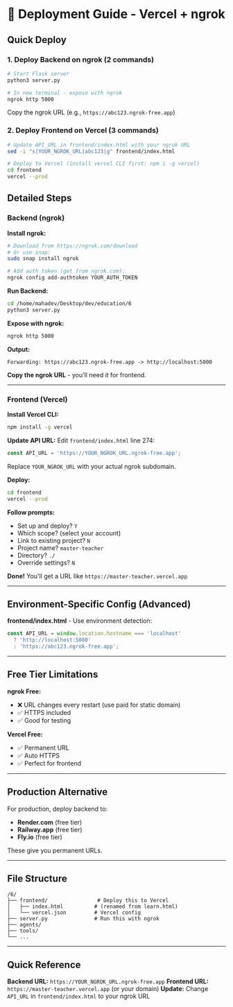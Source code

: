 # 🚀 Deployment Guide - Vercel + ngrok

## Quick Deploy

### 1. Deploy Backend on ngrok (2 commands)
```bash
# Start Flask server
python3 server.py

# In new terminal - expose with ngrok
ngrok http 5000
```
Copy the ngrok URL (e.g., `https://abc123.ngrok-free.app`)

### 2. Deploy Frontend on Vercel (3 commands)
```bash
# Update API_URL in frontend/index.html with your ngrok URL
sed -i "s|YOUR_NGROK_URL|abc123|g" frontend/index.html

# Deploy to Vercel (install vercel CLI first: npm i -g vercel)
cd frontend
vercel --prod
```

## Detailed Steps

### Backend (ngrok)

**Install ngrok:**
```bash
# Download from https://ngrok.com/download
# Or use snap:
sudo snap install ngrok

# Add auth token (get from ngrok.com):
ngrok config add-authtoken YOUR_AUTH_TOKEN
```

**Run Backend:**
```bash
cd /home/mahadev/Desktop/dev/education/6
python3 server.py
```

**Expose with ngrok:**
```bash
ngrok http 5000
```

**Output:**
```
Forwarding: https://abc123.ngrok-free.app -> http://localhost:5000
```

**Copy the ngrok URL** - you'll need it for frontend.

---

### Frontend (Vercel)

**Install Vercel CLI:**
```bash
npm install -g vercel
```

**Update API URL:**
Edit `frontend/index.html` line 274:
```javascript
const API_URL = 'https://YOUR_NGROK_URL.ngrok-free.app';
```
Replace `YOUR_NGROK_URL` with your actual ngrok subdomain.

**Deploy:**
```bash
cd frontend
vercel --prod
```

**Follow prompts:**
- Set up and deploy? `Y`
- Which scope? (select your account)
- Link to existing project? `N`
- Project name? `master-teacher`
- Directory? `./`
- Override settings? `N`

**Done!** You'll get a URL like `https://master-teacher.vercel.app`

---

## Environment-Specific Config (Advanced)

**frontend/index.html** - Use environment detection:
```javascript
const API_URL = window.location.hostname === 'localhost'
  ? 'http://localhost:5000'
  : 'https://abc123.ngrok-free.app';
```

---

## Free Tier Limitations

**ngrok Free:**
- ❌ URL changes every restart (use paid for static domain)
- ✅ HTTPS included
- ✅ Good for testing

**Vercel Free:**
- ✅ Permanent URL
- ✅ Auto HTTPS
- ✅ Perfect for frontend

---

## Production Alternative

For production, deploy backend to:
- **Render.com** (free tier)
- **Railway.app** (free tier)
- **Fly.io** (free tier)

These give you permanent URLs.

---

## File Structure

```
/6/
├── frontend/                # Deploy this to Vercel
│   ├── index.html          # (renamed from learn.html)
│   └── vercel.json         # Vercel config
├── server.py               # Run this with ngrok
├── agents/
├── tools/
└── ...
```

---

## Quick Reference

**Backend URL:** `https://YOUR_NGROK_URL.ngrok-free.app`
**Frontend URL:** `https://master-teacher.vercel.app` (or your domain)
**Update:** Change `API_URL` in `frontend/index.html` to your ngrok URL
